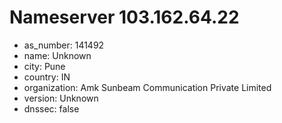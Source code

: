 # Nameserver 103.162.64.22

* as_number: 141492
* name: Unknown
* city: Pune
* country: IN
* organization: Amk Sunbeam Communication Private Limited
* version: Unknown
* dnssec: false

